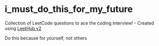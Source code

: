 # i_must_do_this_for_my_future
Collection of LeetCode questions to ace the coding interview! - Created using [LeetHub v2](https://github.com/arunbhardwaj/LeetHub-2.0)

Do this because for yourself, not others
